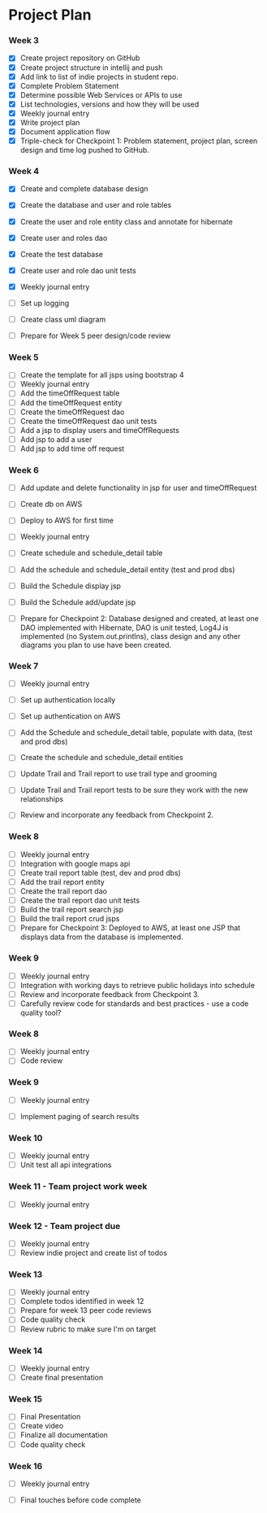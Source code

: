 # Project Plan

### Week 3
- [x] Create project repository on GitHub
- [x] Create project structure in intellij and push
- [x] Add link to list of indie projects in student repo.
- [x] Complete Problem Statement
- [x] Determine possible Web Services or APIs to use
- [x] List technologies, versions and how they will be used
- [x] Weekly journal entry
- [x] Write project plan
- [x] Document application flow 
- [x] Triple-check for Checkpoint 1: Problem statement, project plan, screen design and time log pushed to GitHub. 

### Week 4
- [x] Create and complete database design
- [x] Create the database and user and role tables
- [x] Create the user and role entity class and annotate for hibernate
- [x] Create user and roles dao
- [x] Create the test database
- [x] Create user and role dao unit tests
- [x] Weekly journal entry
- [ ] Set up logging
- [ ] Create class uml diagram
- [ ] Prepare for Week 5 peer design/code review


### Week 5
- [ ] Create the template for all jsps using bootstrap 4
- [ ] Weekly journal entry
- [ ] Add the timeOffRequest table
- [ ] Add the timeOffRequest entity
- [ ] Create the timeOffRequest dao
- [ ] Create the timeOffRequest dao unit tests
- [ ] Add a jsp to display users and timeOffRequests
- [ ] Add jsp to add a user
- [ ] Add jsp to add time off request

### Week 6
- [ ] Add update and delete functionality in jsp for user and timeOffRequest
- [ ] Create db on AWS
- [ ] Deploy to AWS for first time
- [ ] Weekly journal entry
- [ ] Create schedule and schedule_detail table
- [ ] Add the schedule and schedule_detail entity (test and prod dbs)
- [ ] Build the Schedule display jsp
- [ ] Build the Schedule add/update jsp
- [ ] Prepare for Checkpoint 2: Database designed and created, at least one DAO 
implemented with Hibernate, DAO is unit tested, Log4J is implemented (no System.out.printlns), class design and any other diagrams you plan to use have been created. 


### Week 7

- [ ] Weekly journal entry
- [ ] Set up authentication locally
- [ ] Set up authentication on AWS
- [ ] Add the Schedule and schedule_detail table, populate with data, (test and prod dbs)
- [ ] Create the schedule and schedule_detail entities
- [ ] Update Trail and Trail report to use trail type and grooming
- [ ] Update Trail and Trail report tests to be sure they work with the new relationships
- [ ] Review and incorporate any feedback from Checkpoint 2.


### Week 8

- [ ] Weekly journal entry
- [ ] Integration with google maps api
- [ ] Create trail report table (test, dev and prod dbs)
- [ ] Add the trail report entity
- [ ] Create the trail report dao
- [ ] Create the trail report dao unit tests
- [ ] Build the trail report search jsp
- [ ] Build the trail report crud jsps
- [ ] Prepare for Checkpoint 3: Deployed to AWS, at least one JSP that displays data from the database is implemented. 

### Week 9
- [ ] Weekly journal entry
- [ ] Integration with working days to retrieve public holidays into schedule
- [ ] Review and incorporate feedback from Checkpoint 3.
- [ ] Carefully review code for standards and best practices - use a code quality tool? 

### Week 8
- [ ] Weekly journal entry
- [ ] Code review

### Week 9
- [ ] Weekly journal entry
- [ ] Implement paging of search results


### Week 10
- [ ] Weekly journal entry
- [ ] Unit test all api integrations

### Week 11 - Team project work week
- [ ] Weekly journal entry

### Week 12 - Team project due
- [ ] Weekly journal entry
- [ ] Review indie project and create list of todos

### Week 13
- [ ] Weekly journal entry
- [ ] Complete todos identified in week 12
- [ ] Prepare for week 13 peer code reviews
- [ ] Code quality check
- [ ] Review rubric to make sure I'm on target

### Week 14
- [ ] Weekly journal entry
- [ ] Create final presentation

### Week 15
- [ ] Final Presentation
- [ ] Create video
- [ ] Finalize all documentation
- [ ] Code quality check

### Week 16
- [ ] Weekly journal entry
- [ ] Final touches before code complete

